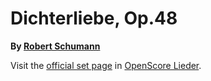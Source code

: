 
# Dichterliebe, Op.48

__By [Robert Schumann](..)__

Visit the [official set page] in [OpenScore Lieder].

[official set page]: https://musescore.com/openscore-lieder-corpus/sets/5003152
[OpenScore Lieder]: https://musescore.com/openscore-lieder-corpus
